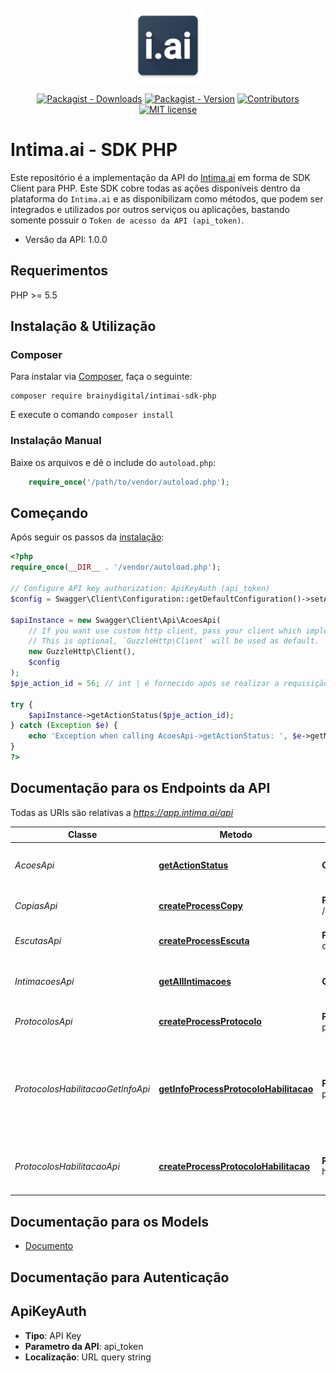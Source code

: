 <br />
<div align="center">
  <a href="#">
    <img src="docs/images/logo.png" alt="Logo" width="120" height="120">
  </a>
  
  [![Packagist - Downloads](https://img.shields.io/packagist/dt/brainydigital/intimai-sdk-php.svg?style=flat&color=97ca00)](https://packagist.org/packages/brainydigital/intimai-sdk-php "View this project on packagist")
  [![Packagist - Version](https://img.shields.io/packagist/v/brainydigital/intimai-sdk-php.svg?style=flat&color=blue)](https://packagist.org/packages/brainydigital/intimai-sdk-php "View this project on packagist")
  [![Contributors](https://img.shields.io/badge/contributors-1-yellow.svg)](https://github.com/brainydigital/intimai-sdk-php/graphs/contributors)
  [![MIT license](https://img.shields.io/badge/license-MIT-brightgreen.svg)](https://opensource.org/licenses/MIT)
</div>

# Intima.ai - SDK PHP

Este repositório é a implementação da API do [Intima.ai](https://app.intima.ai) em forma de SDK Client para PHP. Este SDK cobre todas as ações disponíveis dentro da plataforma do `Intima.ai` e as disponibilizam como métodos, que podem ser integrados e utilizados por outros serviços ou aplicações, bastando somente possuir o `Token de acesso da API (api_token)`.

- Versão da API: 1.0.0

## Requerimentos

PHP >= 5.5

## Instalação & Utilização
### Composer

Para instalar via [Composer](http://getcomposer.org/), faça o seguinte:

```
composer require brainydigital/intimai-sdk-php
```

E execute o comando `composer install`

### Instalação Manual

Baixe os arquivos e dê o include do `autoload.php`:

```php
    require_once('/path/to/vendor/autoload.php');
```

## Começando

Após seguir os passos da [instalação](#installation--usage):

```php
<?php
require_once(__DIR__ . '/vendor/autoload.php');

// Configure API key authorization: ApiKeyAuth (api_token)
$config = Swagger\Client\Configuration::getDefaultConfiguration()->setApiKey('api_token', 'YOUR_API_KEY');

$apiInstance = new Swagger\Client\Api\AcoesApi(
    // If you want use custom http client, pass your client which implements `GuzzleHttp\ClientInterface`.
    // This is optional, `GuzzleHttp\Client` will be used as default.
    new GuzzleHttp\Client(),
    $config
);
$pje_action_id = 56; // int | é fornecido após se realizar a requisição de qualquer ação para o Intima.ai

try {
    $apiInstance->getActionStatus($pje_action_id);
} catch (Exception $e) {
    echo 'Exception when calling AcoesApi->getActionStatus: ', $e->getMessage(), PHP_EOL;
}
?>
```

## Documentação para os Endpoints da API

Todas as URIs são relativas a *https://app.intima.ai/api*

Classe | Metodo | Requisição HTTP | Descrição
------------ | ------------- | ------------- | -------------
*AcoesApi* | [**getActionStatus**](docs/Api/AcoesApi.md#getactionstatus) | **GET** /actions/status/{pje_action_id} | Checa o resultado de uma ação
*CopiasApi* | [**createProcessCopy**](docs/Api/CopiasApi.md#createprocesscopy) | **POST** /actions/processos/copy/{pje_auth_id} | Realiza uma nova cópia processual
*EscutasApi* | [**createProcessEscuta**](docs/Api/EscutasApi.md#createprocessescuta) | **POST** /actions/process-docs/{pje_auth_id} | Realiza uma nova escuta processual
*IntimacoesApi* | [**getAllIntimacoes**](docs/Api/IntimacoesApi.md#getallintimacoes) | **GET** /intimacoes | Visualiza todas as intimações capturadas
*ProtocolosApi* | [**createProcessProtocolo**](docs/Api/ProtocolosApi.md#createprocessprotocolo) | **POST** /actions/process-protoco/{pje_auth_id} | Realiza um novo protocolo
*ProtocolosHabilitacaoGetInfoApi* | [**getInfoProcessProtocoloHabilitacao**](docs/Api/ProtocolosHabilitacaoGetInfoApi.md#getInfoProcessProtocoloHabilitacao) | **POST** /actions/process-protoco/{pje_auth_id} | Captura as informações de um processo para realizar um novo protocolo de habilitação
*ProtocolosHabilitacaoApi* | [**createProcessProtocoloHabilitacao**](docs/Api/ProtocolosHabilitacaoApi.md#createProcessProtocoloHabilitacao) | **POST** /actions/process-protocol-habilitacao/{protocolo_habilitacao_id} | Realiza um novo protocolo de habilitação

## Documentação para os Models

 - [Documento](docs/Model/Documento.md)

## Documentação para Autenticação


## ApiKeyAuth

- **Tipo**: API Key
- **Parametro da API**: api_token
- **Localização**: URL query string
